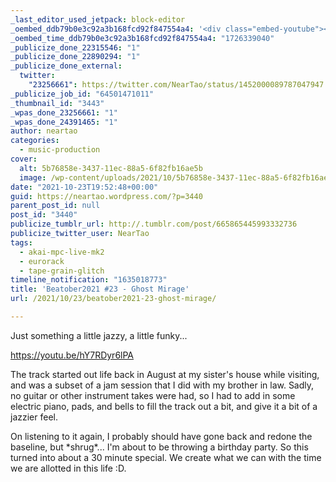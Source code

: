 ```yaml
---
_last_editor_used_jetpack: block-editor
_oembed_ddb79b0e3c92a3b168fcd92f847554a4: '<div class="embed-youtube"><iframe title="Beatober2021 #23 - Ghost Mirage" width="750" height="422" src="https://www.youtube.com/embed/hY7RDyr6lPA?feature=oembed" frameborder="0" allow="accelerometer; autoplay; clipboard-write; encrypted-media; gyroscope; picture-in-picture; web-share" referrerpolicy="strict-origin-when-cross-origin" allowfullscreen></iframe></div>'
_oembed_time_ddb79b0e3c92a3b168fcd92f847554a4: "1726339040"
_publicize_done_22315546: "1"
_publicize_done_22890294: "1"
_publicize_done_external:
  twitter:
    "23256661": https://twitter.com/NearTao/status/1452000089787047947
_publicize_job_id: "64501471011"
_thumbnail_id: "3443"
_wpas_done_23256661: "1"
_wpas_done_24391465: "1"
author: neartao
categories:
  - music-production
cover:
  alt: 5b76858e-3437-11ec-88a5-6f82fb16ae5b
  image: /wp-content/uploads/2021/10/5b76858e-3437-11ec-88a5-6f82fb16ae5b.png
date: "2021-10-23T19:52:48+00:00"
guid: https://neartao.wordpress.com/?p=3440
parent_post_id: null
post_id: "3440"
publicize_tumblr_url: http://.tumblr.com/post/665865445993332736
publicize_twitter_user: NearTao
tags:
  - akai-mpc-live-mk2
  - eurorack
  - tape-grain-glitch
timeline_notification: "1635018773"
title: 'Beatober2021 #23 - Ghost Mirage'
url: /2021/10/23/beatober2021-23-ghost-mirage/

---
```

Just something a little jazzy, a little funky...

https://youtu.be/hY7RDyr6lPA

The track started out life back in August at my sister's house while visiting, and was a subset of a jam session that I did with my brother in law. Sadly, no guitar or other instrument takes were had, so I had to add in some electric piano, pads, and bells to fill the track out a bit, and give it a bit of a jazzier feel.

On listening to it again, I probably should have gone back and redone the baseline, but \*shrug\*... I'm about to be throwing a birthday party. So this turned into about a 30 minute special. We create what we can with the time we are allotted in this life :D.
